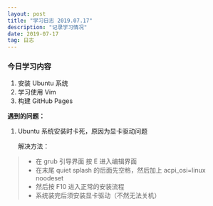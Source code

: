 ```yaml
---
layout: post
title: "学习日志 2019.07.17"
description: "记录学习情况"
date: 2019-07-17
tag: 日志
---
```



### 今日学习内容

1. 安装 Ubuntu 系统
2. 学习使用 Vim
3. 构建 GitHub Pages

**遇到的问题：**

1. Ubuntu 系统安装时卡死，原因为显卡驱动问题

   解决方法：

> * 在 grub 引导界面 按 E 进入编辑界面
> * 在末尾 quiet splash 的后面先空格，然后加上 acpi_osi=linux noodeset
> * 然后按 F10 进入正常的安装流程
> * 系统装完后须安装显卡驱动（不然无法关机）